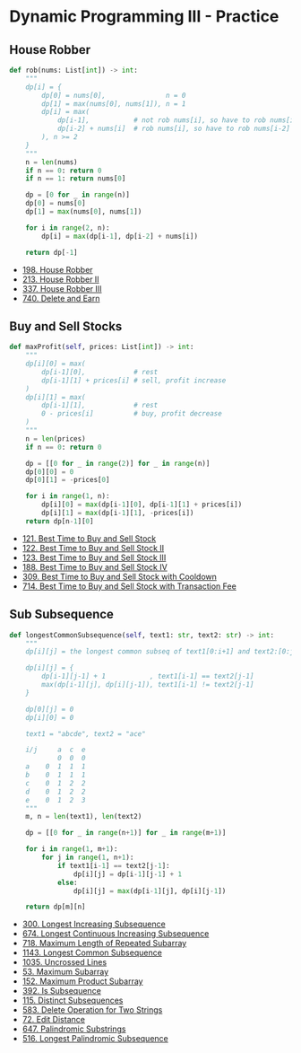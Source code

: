 # Dynamic Programming III - Practice

## House Robber

```py
def rob(nums: List[int]) -> int:
    """
    dp[i] = {
        dp[0] = nums[0],               n = 0
        dp[1] = max(nums[0], nums[1]), n = 1
        dp[i] = max(
            dp[i-1],           # not rob nums[i], so have to rob nums[i-1]
            dp[i-2] + nums[i]  # rob nums[i], so have to rob nums[i-2]
        ), n >= 2
    }
    """
    n = len(nums)
    if n == 0: return 0
    if n == 1: return nums[0]

    dp = [0 for _ in range(n)]
    dp[0] = nums[0]
    dp[1] = max(nums[0], nums[1])

    for i in range(2, n):
        dp[i] = max(dp[i-1], dp[i-2] + nums[i])

    return dp[-1]
```

- [198. House Robber](https://leetcode.com/problems/house-robber/)
- [213. House Robber II](https://leetcode.com/problems/house-robber-ii/)
- [337. House Robber III](https://leetcode.com/problems/house-robber-iii/)
- [740. Delete and Earn](https://leetcode.com/problems/delete-and-earn/)

## Buy and Sell Stocks

```py
def maxProfit(self, prices: List[int]) -> int:
    """
    dp[i][0] = max(
        dp[i-1][0],            # rest
        dp[i-1][1] + prices[i] # sell, profit increase
    )
    dp[i][1] = max(
        dp[i-1][1],            # rest
        0 - prices[i]          # buy, profit decrease
    )
    """
    n = len(prices)
    if n == 0: return 0

    dp = [[0 for _ in range(2)] for _ in range(n)]
    dp[0][0] = 0
    dp[0][1] = -prices[0]

    for i in range(1, n):
        dp[i][0] = max(dp[i-1][0], dp[i-1][1] + prices[i])
        dp[i][1] = max(dp[i-1][1], -prices[i])
    return dp[n-1][0]
```

- [121. Best Time to Buy and Sell Stock](https://leetcode.com/problems/best-time-to-buy-and-sell-stock/)
- [122. Best Time to Buy and Sell Stock II](https://leetcode.com/problems/best-time-to-buy-and-sell-stock-ii/)
- [123. Best Time to Buy and Sell Stock III](https://leetcode.com/problems/best-time-to-buy-and-sell-stock-iii/)
- [188. Best Time to Buy and Sell Stock IV](https://leetcode.com/problems/best-time-to-buy-and-sell-stock-iv/)
- [309. Best Time to Buy and Sell Stock with Cooldown](https://leetcode.com/problems/best-time-to-buy-and-sell-stock-with-cooldown/)
- [714. Best Time to Buy and Sell Stock with Transaction Fee](https://leetcode.com/problems/best-time-to-buy-and-sell-stock-with-transaction-fee/)

## Sub Subsequence

```py
def longestCommonSubsequence(self, text1: str, text2: str) -> int:
    """
    dp[i][j] = the longest common subseq of text1[0:i+1] and text2:[0:j+1]

    dp[i][j] = {
        dp[i-1][j-1] + 1           , text1[i-1] == text2[j-1]
        max(dp[i-1][j], dp[i][j-1]), text1[i-1] != text2[j-1]
    }

    dp[0][j] = 0
    dp[i][0] = 0

    text1 = "abcde", text2 = "ace"

    i/j     a  c  e
            0  0  0
    a    0  1  1  1
    b    0  1  1  1
    c    0  1  2  2
    d    0  1  2  2
    e    0  1  2  3
    """
    m, n = len(text1), len(text2)

    dp = [[0 for _ in range(n+1)] for _ in range(m+1)]

    for i in range(1, m+1):
        for j in range(1, n+1):
            if text1[i-1] == text2[j-1]:
                dp[i][j] = dp[i-1][j-1] + 1
            else:
                dp[i][j] = max(dp[i-1][j], dp[i][j-1])

    return dp[m][n]
```

- [300. Longest Increasing Subsequence](https://leetcode.com/problems/longest-increasing-subsequence/)
- [674. Longest Continuous Increasing Subsequence](https://leetcode.com/problems/longest-continuous-increasing-subsequence/)
- [718. Maximum Length of Repeated Subarray](https://leetcode.com/problems/maximum-length-of-repeated-subarray/)
- [1143. Longest Common Subsequence](https://leetcode.com/problems/longest-common-subsequence/)
- [1035. Uncrossed Lines](https://leetcode.com/problems/uncrossed-lines/)
- [53. Maximum Subarray](https://leetcode.com/problems/maximum-subarray/)
- [152. Maximum Product Subarray](https://leetcode.com/problems/maximum-product-subarray/description/)
- [392. Is Subsequence](https://leetcode.com/problems/is-subsequence/)
- [115. Distinct Subsequences](https://leetcode.com/problems/distinct-subsequences/)
- [583. Delete Operation for Two Strings](https://leetcode.com/problems/delete-operation-for-two-strings/)
- [72. Edit Distance](https://leetcode.com/problems/edit-distance/)
- [647. Palindromic Substrings](https://leetcode.com/problems/palindromic-substrings/)
- [516. Longest Palindromic Subsequence](https://leetcode.com/problems/longest-palindromic-subsequence/)